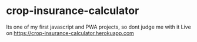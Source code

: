 # crop-insurance-calculator
Its one of my first javascript and PWA projects, so dont judge me with it
Live on https://crop-insurance-calculator.herokuapp.com
